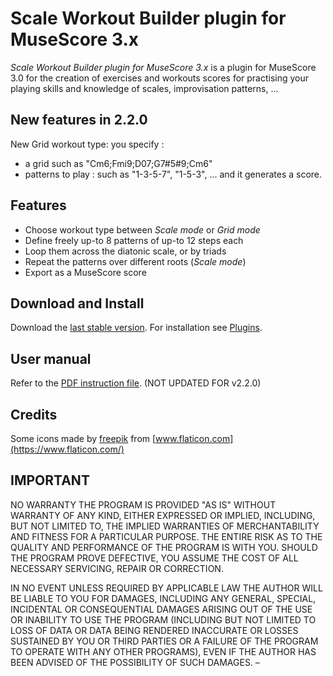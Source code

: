 # Scale Workout Builder plugin for MuseScore 3.x
*Scale Workout Builder plugin for MuseScore 3.x* is a plugin for MuseScore 3.0 for the creation of exercises and workouts scores for practising your playing skills and knowledge of scales, improvisation patterns, ...

## New features in 2.2.0
New Grid workout type: you specify :
* a grid such as "Cm6;Fmi9;D07;G7#5#9;Cm6"
* patterns to play  : such as "1-3-5-7", "1-5-3", ...
and it generates a score.

## Features
* Choose workout type between *Scale mode* or *Grid mode*
* Define freely up-to 8 patterns of up-to 12 steps each
* Loop them across the diatonic scale, or by triads
* Repeat the patterns over different roots (*Scale mode*)
* Export as a MuseScore score

## Download and Install ##
Download the [last stable version](https://github.com/lgvr123/musescore-workoutbuilder/releases).
For installation see [Plugins](https://musescore.org/en/handbook/3/plugins).

## User manual
Refer to the [PDF instruction file](user_manual.pdf). (NOT UPDATED FOR v2.2.0)

## Credits
Some icons made by [freepik](https://www.flaticon.com/authors/freepik) from [www.flaticon.com](https://www.flaticon.com/)


## IMPORTANT
NO WARRANTY THE PROGRAM IS PROVIDED "AS IS" WITHOUT WARRANTY OF ANY KIND, EITHER EXPRESSED OR IMPLIED, INCLUDING, BUT NOT LIMITED TO, THE IMPLIED WARRANTIES OF MERCHANTABILITY AND FITNESS FOR A PARTICULAR PURPOSE. THE ENTIRE RISK AS TO THE QUALITY AND PERFORMANCE OF THE PROGRAM IS WITH YOU. SHOULD THE PROGRAM PROVE DEFECTIVE, YOU ASSUME THE COST OF ALL NECESSARY SERVICING, REPAIR OR CORRECTION.

IN NO EVENT UNLESS REQUIRED BY APPLICABLE LAW THE AUTHOR WILL BE LIABLE TO YOU FOR DAMAGES, INCLUDING ANY GENERAL, SPECIAL, INCIDENTAL OR CONSEQUENTIAL DAMAGES ARISING OUT OF THE USE OR INABILITY TO USE THE PROGRAM (INCLUDING BUT NOT LIMITED TO LOSS OF DATA OR DATA BEING RENDERED INACCURATE OR LOSSES SUSTAINED BY YOU OR THIRD PARTIES OR A FAILURE OF THE PROGRAM TO OPERATE WITH ANY OTHER PROGRAMS), EVEN IF THE AUTHOR HAS BEEN ADVISED OF THE POSSIBILITY OF SUCH DAMAGES.
–
